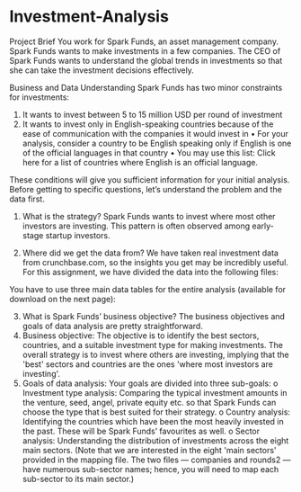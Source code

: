 # Investment-Analysis
Project Brief
You work for Spark Funds, an asset management company. Spark Funds wants to make investments in a few companies. The CEO of Spark Funds wants to understand the global trends in investments so that she can take the investment decisions effectively.
 
Business and Data Understanding
Spark Funds has two minor constraints for investments:
1.	It wants to invest between 5 to 15 million USD per round of investment
2.	It wants to invest only in English-speaking countries because of the ease of communication with the companies it would invest in
•	For your analysis, consider a country to be English speaking only if English is one of the official languages in that country
•	You may use this list: Click here for a list of countries where English is an official language.
 
These conditions will give you sufficient information for your initial analysis. Before getting to specific questions, let’s understand the problem and the data first.
 
1. What is the strategy?
Spark Funds wants to invest where most other investors are investing. This pattern is often observed among early-stage startup investors.
 
2. Where did we get the data from? 
We have taken real investment data from crunchbase.com, so the insights you get may be incredibly useful. For this assignment, we have divided the data into the following files:
 
You have to use three main data tables for the entire analysis (available for download on the next page):
 
3. What is Spark Funds’ business objective?
The business objectives and goals of data analysis are pretty straightforward.
1.	Business objective: The objective is to identify the best sectors, countries, and a suitable investment type for making investments. The overall strategy is to invest where others are investing, implying that the 'best' sectors and countries are the ones 'where most investors are investing'.
2.	Goals of data analysis: Your goals are divided into three sub-goals:
o	Investment type analysis: Comparing the typical investment amounts in the venture, seed, angel, private equity etc. so that Spark Funds can choose the type that is best suited for their strategy.
o	Country analysis: Identifying the countries which have been the most heavily invested in the past. These will be Spark Funds’ favourites as well.
o	Sector analysis: Understanding the distribution of investments across the eight main sectors. (Note that we are interested in the eight 'main sectors' provided in the mapping file. The two files — companies and rounds2 — have numerous sub-sector names; hence, you will need to map each sub-sector to its main sector.)

